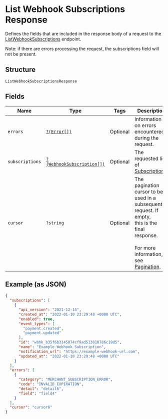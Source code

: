 
# List Webhook Subscriptions Response

Defines the fields that are included in the response body of
a request to the [ListWebhookSubscriptions](../../doc/apis/webhook-subscriptions.md#list-webhook-subscriptions) endpoint.

Note: if there are errors processing the request, the subscriptions field will not be
present.

## Structure

`ListWebhookSubscriptionsResponse`

## Fields

| Name | Type | Tags | Description | Getter | Setter |
|  --- | --- | --- | --- | --- | --- |
| `errors` | [`?(Error[])`](../../doc/models/error.md) | Optional | Information on errors encountered during the request. | getErrors(): ?array | setErrors(?array errors): void |
| `subscriptions` | [`?(WebhookSubscription[])`](../../doc/models/webhook-subscription.md) | Optional | The requested list of [Subscription](entity:WebhookSubscription)s. | getSubscriptions(): ?array | setSubscriptions(?array subscriptions): void |
| `cursor` | `?string` | Optional | The pagination cursor to be used in a subsequent request. If empty,<br>this is the final response.<br><br>For more information, see [Pagination](https://developer.squareup.com/docs/build-basics/common-api-patterns/pagination). | getCursor(): ?string | setCursor(?string cursor): void |

## Example (as JSON)

```json
{
  "subscriptions": [
    {
      "api_version": "2021-12-15",
      "created_at": "2022-01-10 23:29:48 +0000 UTC",
      "enabled": true,
      "event_types": [
        "payment.created",
        "payment.updated"
      ],
      "id": "wbhk_b35f6b3145074cf9ad513610786c19d5",
      "name": "Example Webhook Subscription",
      "notification_url": "https://example-webhook-url.com",
      "updated_at": "2022-01-10 23:29:48 +0000 UTC"
    }
  ],
  "errors": [
    {
      "category": "MERCHANT_SUBSCRIPTION_ERROR",
      "code": "INVALID_EXPIRATION",
      "detail": "detail6",
      "field": "field4"
    }
  ],
  "cursor": "cursor6"
}
```

